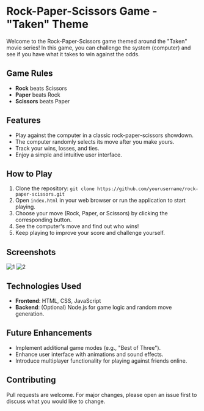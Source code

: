 # Rock-Paper-Scissors Game - "Taken" Theme

Welcome to the Rock-Paper-Scissors game themed around the "Taken" movie series! In this game, you can challenge the system (computer) and see if you have what it takes to win against the odds.

## Game Rules

- **Rock** beats Scissors
- **Paper** beats Rock
- **Scissors** beats Paper

## Features

- Play against the computer in a classic rock-paper-scissors showdown.
- The computer randomly selects its move after you make yours.
- Track your wins, losses, and ties.
- Enjoy a simple and intuitive user interface.

## How to Play

1. Clone the repository: `git clone https://github.com/yourusername/rock-paper-scissors.git`
2. Open `index.html` in your web browser or run the application to start playing.
3. Choose your move (Rock, Paper, or Scissors) by clicking the corresponding button.
4. See the computer's move and find out who wins!
5. Keep playing to improve your score and challenge yourself.

## Screenshots

![1](https://github.com/shayanjaviid/Streaming-Website/assets/104303445/f8bb87d6-c2a0-476b-b97e-01f04602ad82)
![2](https://github.com/shayanjaviid/Streaming-Website/assets/104303445/bc388e28-5217-4cc8-bb62-c2f16a03e9d5)


## Technologies Used

- **Frontend**: HTML, CSS, JavaScript
- **Backend**: (Optional) Node.js for game logic and random move generation.

## Future Enhancements

- Implement additional game modes (e.g., "Best of Three").
- Enhance user interface with animations and sound effects.
- Introduce multiplayer functionality for playing against friends online.

## Contributing

Pull requests are welcome. For major changes, please open an issue first to discuss what you would like to change.
